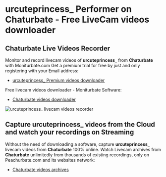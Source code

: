 # urcuteprincess_ Performer on Chaturbate - Free LiveCam videos downloader

## Chaturbate Live Videos Recorder

Monitor and record livecam videos of **urcuteprincess_** from **Chaturbate** with Moniturbate.com
Get a premium trial for free by just and only registering with your Email address:
* [urcuteprincess_ Premium videos downloader](https://moniturbate.com/request-demo-licence-key.html)

Free livecam videos downloader - Moniturbate Software:
* [Chaturbate videos downloader](https://moniturbate.com/moniturbate-download-software.html)

![urcuteprincess_ livecam videos recorder](https://peachurnet.com/templates/moniturbate-software.png)


## Capture urcuteprincess_ videos from the Cloud and watch your recordings on Streaming

Without the need of downloading a software, capture **urcuteprincess_** livecam videos from **Chaturbate** 100% online.
Watch Livecam archives from **Chaturbate** unlimitedly from thousands of existing recordings, only on Peachurbate.com and its websites network:
* [Chaturbate videos archives](https://peachurnet.com/)